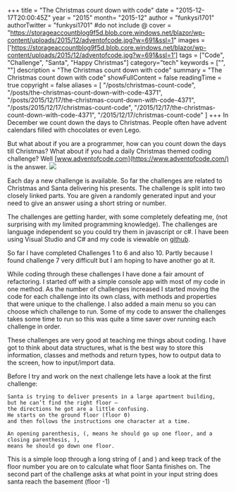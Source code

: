 +++
title = "The Christmas count down with code"
date = "2015-12-17T20:00:45Z"
year = "2015"
month= "2015-12"
author = "funkysi1701"
authorTwitter = "funkysi1701" #do not include @
cover = "https://storageaccountblog9f5d.blob.core.windows.net/blazor/wp-content/uploads/2015/12/adventofcode.jpg?w=691&ssl=1"
images = ['https://storageaccountblog9f5d.blob.core.windows.net/blazor/wp-content/uploads/2015/12/adventofcode.jpg?w=691&ssl=1']
tags = ["Code", "Challenge", "Santa", "Happy Christmas"]
category="tech"
keywords = ["", ""]
description =  "The Christmas count down with code"
summary = "The Christmas count down with code"
showFullContent = false
readingTime = true
copyright = false
aliases = [
    "/posts/christmas-count-code",
    "/posts/the-christmas-count-down-with-code-4371",
    "/posts/2015/12/17/the-christmas-count-down-with-code-4371",
    "/posts/2015/12/17/christmas-count-code",
    "/2015/12/17/the-christmas-count-down-with-code-4371",
    "/2015/12/17/christmas-count-code"
]
+++
In December we count down the days to Christmas. People often have advent calendars filled with chocolates or even Lego.

But what about if you are a programmer, how can you count down the days till Christmas? What about if you had a daily Christmas themed coding challenge? Well [www.adventofcode.com](https://www.adventofcode.com/) is the answer.
![](https://storageaccountblog9f5d.blob.core.windows.net/blazor/wp-content/uploads/2015/12/adventofcode.jpg?w=691&ssl=1)

Each day a new challenge is available. So far the challenges are related to Christmas and Santa delivering his presents. The challenge is split into two closely linked parts. You are given a randomly generated input and your need to give an answer using a short string or number.

The challenges are getting harder, with some completely defeating me, (not surprising with my limited programming knowledge). The challenges are language independent so you could try them in javascript or c#. I have been using Visual Studio and C# and my code is viewable on [github](https://github.com/funkysi/AdventSolution).

So far I have completed Challenges 1 to 6 and also 10. Partly because I found challenge 7 very difficult but I am hoping to have another go at it.

While coding through these challenges I have done a fair amount of refactoring. I started off with a simple console app with most of my code in one method. As the number of challenges increased I started moving the code for each challenge into its own class, with methods and properties that were unique to the challenge. I also added a main menu so you can choose which challenge to run. Some of my code to answer the challenges takes some time to run so this was quite a time saver over running each challenge in order.

These challenges are very good at teaching me things about coding. I have got to think about data structures, what is the best way to store this information, classes and methods and return types, how to output data to the screen, how to input/import data.

Before I try and work on the next challenge lets have a look at the first challenge:

```
Santa is trying to deliver presents in a large apartment building, 
but he can’t find the right floor – 
the directions he got are a little confusing. 
He starts on the ground floor (floor 0) 
and then follows the instructions one character at a time.

An opening parenthesis, (, means he should go up one floor, and a closing parenthesis, ), 
means he should go down one floor.
```

This is a simple loop through a long string of ( and ) and keep track of the floor number you are on to calculate what floor Santa finishes on. The second part of the challenge asks at what point in your input string does santa reach the basement (floor -1)